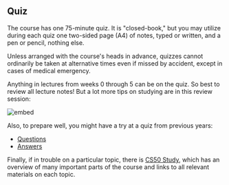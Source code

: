 ## Quiz

The course has one 75-minute quiz. It is "closed-book," but you may utilize during each quiz one two-sided page (A4) of notes, typed or written, and a pen or pencil, nothing else.

Unless arranged with the course's heads in advance, quizzes cannot ordinarily be taken at alternative times even if missed by accident, except in cases of medical emergency.

Anything in lectures from weeks 0 through 5 can be on the quiz. So best to review all lecture notes! But a lot more tips on studying are in this review session:

![embed](https://www.youtube.com/embed/FlXVD06zJJ0)

Also, to prepare well, you might have a try at a quiz from previous years:

- [Questions](http://cdn.cs50.net/2014/fall/quizzes/0/quiz0.pdf)
- [Answers](http://cdn.cs50.net/2014/fall/quizzes/0/key0.pdf)

Finally, if in trouble on a particular topic, there is [CS50 Study](https://study.cs50.net), which has an overview of many important parts of the course and links to all relevant materials on each topic.
